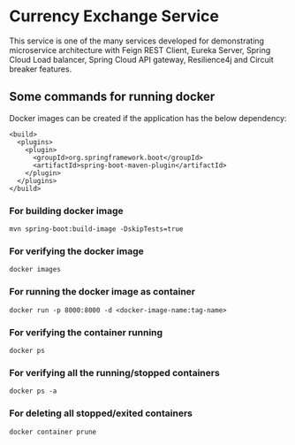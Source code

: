 # Currency Exchange Service

This service is one of the many services developed for demonstrating microservice architecture with Feign REST Client, Eureka Server, Spring Cloud Load balancer, Spring Cloud API gateway, Resilience4j and Circuit breaker features.

## Some commands for running docker

Docker images can be created if the application has the below dependency:

```
<build>
  <plugins>
    <plugin>
      <groupId>org.springframework.boot</groupId>
      <artifactId>spring-boot-maven-plugin</artifactId>
    </plugin>
  </plugins>
</build>
```

### For building docker image
```
mvn spring-boot:build-image -DskipTests=true
```

### For verifying the docker image
```
docker images
```

### For running the docker image as container
```
docker run -p 8000:8000 -d <docker-image-name:tag-name>
```

### For verifying the container running
```
docker ps
```

### For verifying all the running/stopped containers
```
docker ps -a
```

### For deleting all stopped/exited containers
```
docker container prune
```


